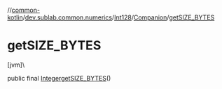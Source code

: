 //[common-kotlin](../../../../index.md)/[dev.sublab.common.numerics](../../index.md)/[Int128](../index.md)/[Companion](index.md)/[getSIZE_BYTES](get-s-i-z-e_-b-y-t-e-s.md)

# getSIZE_BYTES

[jvm]\

public final [Integer](https://docs.oracle.com/javase/8/docs/api/java/lang/Integer.html)[getSIZE_BYTES](get-s-i-z-e_-b-y-t-e-s.md)()
